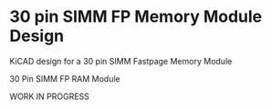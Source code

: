 # 30 pin SIMM FP Memory Module Design
 
 KiCAD design for a 30 pin SIMM Fastpage Memory Module
 
 30 Pin SIMM FP RAM Module 

WORK IN PROGRESS

